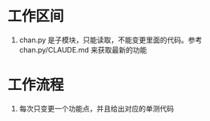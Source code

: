 # 工作区间
1. chan.py 是子模块，只能读取，不能变更里面的代码。参考 chan.py/CLAUDE.md 来获取最新的功能

# 工作流程
1. 每次只变更一个功能点，并且给出对应的单测代码
